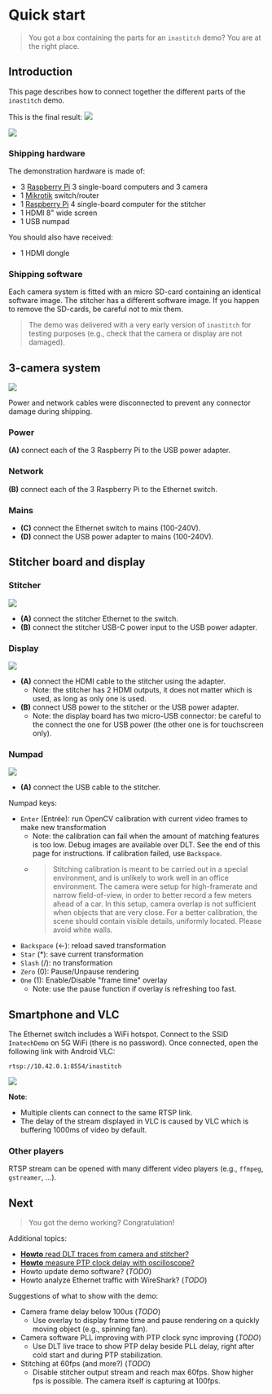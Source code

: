 # Quick start
> You got a box containing the parts for an ``inastitch`` demo? You are at the right place.

## Introduction
This page describes how to connect together the different parts of the ``inastitch`` demo.

This is the final result:
![](pics/overview.jpg)

![](pics/block_diag.png)

### Shipping hardware
The demonstration hardware is made of:
 - 3 [Raspberry Pi](https://www.raspberrypi.org) 3 single-board computers and 3 camera
 - 1 [Mikrotik](https://mikrotik.com) switch/router
 - 1 [Raspberry Pi](https://www.raspberrypi.org) 4 single-board computer for the stitcher
 - 1 HDMI 8" wide screen
 - 1 USB numpad

You should also have received:
 - 1 HDMI dongle

### Shipping software
Each camera system is fitted with an micro SD-card containing an identical software image.
The stitcher has a different software image. If you happen to remove the SD-cards, be careful not to mix them.

> The demo was delivered with a very early version of ``inastitch`` for testing purposes (e.g., check that the camera or display are not damaged).

## 3-camera system

![](pics/overview1.jpg)

Power and network cables were disconnected to prevent any connector damage during shipping.

### Power
**(A)** connect each of the 3 Raspberry Pi to the USB power adapter.

### Network
**(B)** connect each of the 3 Raspberry Pi to the Ethernet switch.

### Mains
- **(C)** connect the Ethernet switch to mains (100-240V).
- **(D)** connect the USB power adapter to mains (100-240V).

## Stitcher board and display
### Stitcher
![](pics/overview2.jpg)

- **(A)** connect the stitcher Ethernet to the switch.
- **(B)** connect the stitcher USB-C power input to the USB power adapter.

### Display
![](pics/overview3.jpg)

- **(A)** connect the HDMI cable to the stitcher using the adapter.
  - Note: the stitcher has 2 HDMI outputs, it does not matter which is used, as long as only one is used.
- **(B)** connect USB power to the stitcher or the USB power adapter.
  - Note: the display board has two micro-USB connector: be careful to the connect the one for USB power (the other one is for touchscreen only).

### Numpad
![](pics/overview4.jpg)

 - **(A)** connect the USB cable to the stitcher.

Numpad keys:
 - ``Enter`` (Entrée): run OpenCV calibration with current video frames to make new transformation
   - Note: the calibration can fail when the amount of matching features is too low. Debug images are available over DLT. See the end of this page for instructions. If calibration failed, use ``Backspace``.
   - > Stitching calibration is meant to be carried out in a special environment, and is unlikely to work well in an office environment. The camera were setup for high-framerate and narrow field-of-view, in order to better record a few meters ahead of a car. In this setup, camera overlap is not sufficient when objects that are very close. For a better calibration, the scene should contain visible details, uniformly located. Please avoid white walls.
 - ``Backspace`` (<-): reload saved transformation
 - ``Star`` (\*): save current transformation
 - ``Slash`` (/): no transformation
 - ``Zero`` (0): Pause/Unpause rendering
 - ``One`` (1): Enable/Disable "frame time" overlay
   - Note: use the pause function if overlay is refreshing too fast.

## Smartphone and VLC
The Ethernet switch includes a WiFi hotspot. Connect to the SSID ``InatechDemo`` on 5G WiFi (there is no password). Once connected, open the following link with Android VLC:

    rtsp://10.42.0.1:8554/inastitch

![](pics/android_vlc.jpg)

**Note**:
 - Multiple clients can connect to the same RTSP link.
 - The delay of the stream displayed in VLC is caused by VLC which is buffering 1000ms of video by default.

### Other players
RTSP stream can be opened with many different video players (e.g., ``ffmpeg``, ``gstreamer``, ...).

## Next
> You got the demo working? Congratulation!

Additional topics:
 - [**Howto** read DLT traces from camera and stitcher?](../howto/dlt/)
 - [**Howto** measure PTP clock delay with oscilloscope?](../howto/oscilloscope_and_ptp/)
 - Howto update demo software? (*TODO*)
 - Howto analyze Ethernet traffic with WireShark? (*TODO*)

Suggestions of what to show with the demo:
 - Camera frame delay below 100us (*TODO*)
   - Use overlay to display frame time and pause rendering on a quickly moving object (e.g., spinning fan).
 - Camera software PLL improving with PTP clock sync improving (*TODO*)
   - Use DLT live trace to show PTP delay beside PLL delay, right after cold start and during PTP stabilization.
 - Stitching at 60fps (and more?) (*TODO*)
   - Disable stitcher output stream and reach max 60fps. Show higher fps is possible. The camera itself is capturing at 100fps.
 
